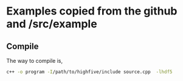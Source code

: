 # Examples copied from the github and /src/example

## Compile

The way to compile is,

```bash
c++ -o program -I/path/to/highfive/include source.cpp  -lhdf5
```
